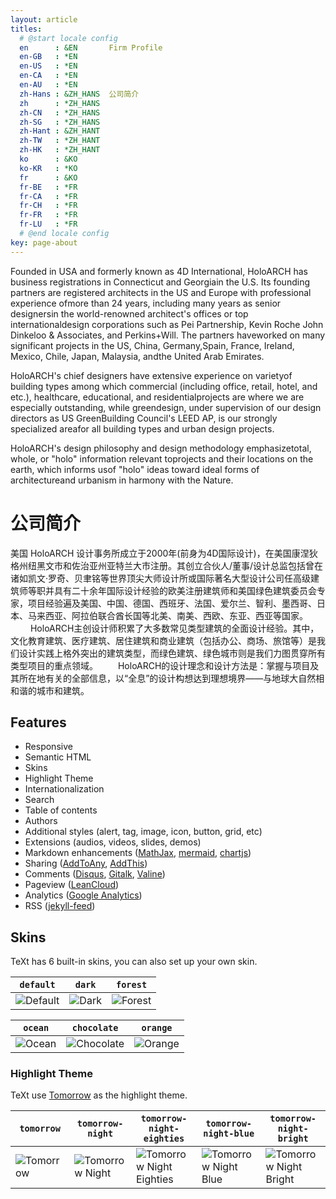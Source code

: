 ```yaml
---
layout: article
titles:
  # @start locale config
  en      : &EN       Firm Profile
  en-GB   : *EN
  en-US   : *EN
  en-CA   : *EN
  en-AU   : *EN
  zh-Hans : &ZH_HANS  公司简介
  zh      : *ZH_HANS
  zh-CN   : *ZH_HANS
  zh-SG   : *ZH_HANS
  zh-Hant : &ZH_HANT
  zh-TW   : *ZH_HANT
  zh-HK   : *ZH_HANT
  ko      : &KO      
  ko-KR   : *KO
  fr      : &KO
  fr-BE   : *FR
  fr-CA   : *FR
  fr-CH   : *FR
  fr-FR   : *FR
  fr-LU   : *FR
  # @end locale config
key: page-about
---
```


Founded in USA and formerly known as 4D International,  HoloARCH  has business registrations in Connecticut and Georgiain the U.S.   Its founding partners are registered architects in the US and Europe with professional experience ofmore than 24 years,   including many years as senior designersin the world-renowned architect's offices or top internationaldesign corporations such as Pei Partnership,     Kevin Roche John Dinkeloo & Associates,  and Perkins+Will.   The partners haveworked on many significant projects in the US,  China, Germany,Spain, France, Ireland, Mexico, Chile, Japan, Malaysia, andthe United Arab Emirates. 

HoloARCH's chief designers have extensive experience on varietyof building types among which commercial (including office, retail, hotel, and etc.),  healthcare,  educational,  and residentialprojects are where we are especially outstanding,  while greendesign,  under supervision of our design directors as    US GreenBuilding Council's LEED AP,   is our strongly specialized areafor all building types and urban design projects. 

HoloARCH's design philosophy and design methodology emphasizetotal,  whole,  or "holo" information relevant toprojects and their locations on the earth,  which informs usof "holo" ideas toward ideal forms of architectureand urbanism in harmony with the Nature. 

# 公司简介
美国 HoloARCH 设计事务所成立于2000年(前身为4D国际设计)，在美国康涅狄格州纽黑文市和佐治亚州亚特兰大市注册。其创立合伙人/董事/设计总监包括曾在诸如凯文·罗奇、贝聿铭等世界顶尖大师设计所或国际著名大型设计公司任高级建筑师等职并具有二十余年国际设计经验的欧美注册建筑师和美国绿色建筑委员会专家，项目经验遍及美国、中国、德国、西班牙、法国、爱尔兰、智利、墨西哥、日本、马来西亚、阿拉伯联合酋长国等北美、南美、西欧、东亚、西亚等国家。 
　　 HoloARCH主创设计师积累了大多数常见类型建筑的全面设计经验。其中，文化教育建筑、医疗建筑、居住建筑和商业建筑（包括办公、商场、旅馆等）是我们设计实践上格外突出的建筑类型，而绿色建筑、绿色城市则是我们力图贯穿所有类型项目的重点领域。
　　HoloARCH的设计理念和设计方法是：掌握与项目及其所在地有关的全部信息，以“全息”的设计构想达到理想境界——与地球大自然相和谐的城市和建筑。

## Features

- Responsive
- Semantic HTML
- Skins
- Highlight Theme
- Internationalization
- Search
- Table of contents
- Authors
- Additional styles (alert, tag, image, icon, button, grid, etc)
- Extensions (audios, videos, slides, demos)
- Markdown enhancements ([MathJax](https://www.mathjax.org/), [mermaid](https://mermaidjs.github.io/), [chartjs](http://www.chartjs.org/))
- Sharing ([AddToAny](https://www.addtoany.com/), [AddThis](https://www.addthis.com/))
- Comments ([Disqus](https://disqus.com/), [Gitalk](https://gitalk.github.io/), [Valine](https://valine.js.org/en/))
- Pageview ([LeanCloud](https://leancloud.cn/))
- Analytics ([Google Analytics](https://analytics.google.com/analytics/web/))
- RSS ([jekyll-feed](https://github.com/jekyll/jekyll-feed))

## Skins

TeXt has 6 built-in skins, you can also set up your own skin.

| `default` | `dark` | `forest` |
| --- |  --- | --- |
| ![Default](https://raw.githubusercontent.com/kitian616/jekyll-TeXt-theme/master/screenshots/skins_default.jpg) | ![Dark](https://raw.githubusercontent.com/kitian616/jekyll-TeXt-theme/master/screenshots/skins_dark.jpg) | ![Forest](https://raw.githubusercontent.com/kitian616/jekyll-TeXt-theme/master/screenshots/skins_forest.jpg) |

| `ocean` | `chocolate` | `orange` |
| --- |  --- | --- |
| ![Ocean](https://raw.githubusercontent.com/kitian616/jekyll-TeXt-theme/master/screenshots/skins_ocean.jpg) | ![Chocolate](https://raw.githubusercontent.com/kitian616/jekyll-TeXt-theme/master/screenshots/skins_chocolate.jpg) | ![Orange](https://raw.githubusercontent.com/kitian616/jekyll-TeXt-theme/master/screenshots/skins_orange.jpg) |

### Highlight Theme

TeXt use [Tomorrow](https://github.com/chriskempson/tomorrow-theme) as the highlight theme.

| `tomorrow` | `tomorrow-night` | `tomorrow-night-eighties` | `tomorrow-night-blue` | `tomorrow-night-bright` |
| --- |  --- | --- | --- |  --- |
| ![Tomorrow](https://raw.githubusercontent.com/kitian616/jekyll-TeXt-theme/master/screenshots/highlight_tomorrow.png) | ![Tomorrow Night](https://raw.githubusercontent.com/kitian616/jekyll-TeXt-theme/master/screenshots/highlight_tomorrow-night.png) | ![Tomorrow Night Eighties](https://raw.githubusercontent.com/kitian616/jekyll-TeXt-theme/master/screenshots/highlight_tomorrow-night-eighties.png) | ![Tomorrow Night Blue](https://raw.githubusercontent.com/kitian616/jekyll-TeXt-theme/master/screenshots/highlight_tomorrow-night-blue.png) | ![Tomorrow Night Bright](https://raw.githubusercontent.com/kitian616/jekyll-TeXt-theme/master/screenshots/highlight_tomorrow-night-bright.png) |
